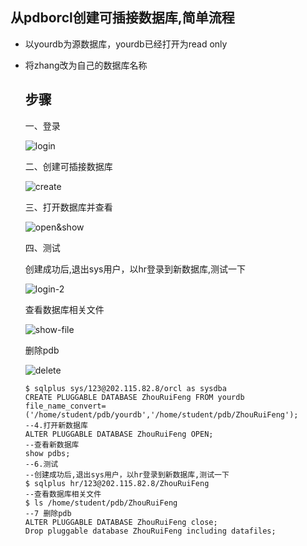 ## 从pdborcl创建可插接数据库,简单流程

- 以yourdb为源数据库，yourdb已经打开为read only

- 将zhang改为自己的数据库名称

  ## 步骤

  一、登录

  ![login](D:\oracle\oracle\oracle\从pdborcl创建可插接数据库,简单流程\img\login.png)

  二、创建可插接数据库

  ![create](D:\oracle\oracle\oracle\从pdborcl创建可插接数据库,简单流程\img\create.png)

  三、打开数据库并查看

  ![open&show](D:\oracle\oracle\oracle\从pdborcl创建可插接数据库,简单流程\img\open&show.png)

  四、测试

  创建成功后,退出sys用户，以hr登录到新数据库,测试一下

  ![login-2](D:\oracle\oracle\oracle\从pdborcl创建可插接数据库,简单流程\img\login-2.png)

  查看数据库相关文件

  ![show-file](D:\oracle\oracle\oracle\从pdborcl创建可插接数据库,简单流程\img\show-file.png)

  删除pdb

  ![delete](D:\oracle\oracle\oracle\从pdborcl创建可插接数据库,简单流程\img\delete.png)

  ```
  $ sqlplus sys/123@202.115.82.8/orcl as sysdba
  CREATE PLUGGABLE DATABASE ZhouRuiFeng FROM yourdb file_name_convert=('/home/student/pdb/yourdb','/home/student/pdb/ZhouRuiFeng');
  --4.打开新数据库
  ALTER PLUGGABLE DATABASE ZhouRuiFeng OPEN;
  --查看新数据库
  show pdbs;
  --6.测试
  --创建成功后,退出sys用户，以hr登录到新数据库,测试一下
  $ sqlplus hr/123@202.115.82.8/ZhouRuiFeng 
  --查看数据库相关文件
  $ ls /home/student/pdb/ZhouRuiFeng
  --7 删除pdb
  ALTER PLUGGABLE DATABASE ZhouRuiFeng close;
  Drop pluggable database ZhouRuiFeng including datafiles;
  ```

  
